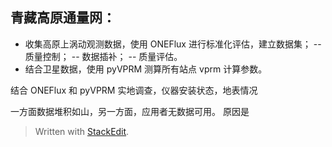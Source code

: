 ## 青藏高原通量网：
- 收集高原上涡动观测数据，使用 ONEFlux 进行标准化评估，建立数据集；
-- 质量控制；
-- 数据插补；
-- 质量评估。
- 结合卫星数据，使用 pyVPRM 测算所有站点 vprm 计算参数。

结合 ONEFlux 和 pyVPRM
实地调查，仪器安装状态，地表情况

一方面数据堆积如山，另一方面，应用者无数据可用。
原因是

> Written with [StackEdit](https://stackedit.io/).
<!--stackedit_data:
eyJoaXN0b3J5IjpbLTE1MDM4OTQ0NDIsMTk1ODMzNTg5OCwxNj
k3NzQ3MDI1LC03NDM1MjQxMDZdfQ==
-->